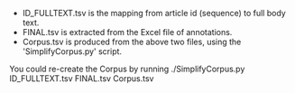 - ID_FULLTEXT.tsv is the mapping from article id (sequence) to full body text.
- FINAL.tsv is extracted from the Excel file of annotations.
- Corpus.tsv is produced from the above two files, using the 'SimplifyCorpus.py' script.

You could re-create the Corpus by running
./SimplifyCorpus.py ID_FULLTEXT.tsv FINAL.tsv Corpus.tsv
